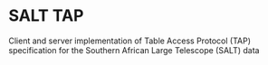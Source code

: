 # SALT TAP
Client and server implementation of Table Access Protocol (TAP) specification for the Southern African Large Telescope (SALT) data
